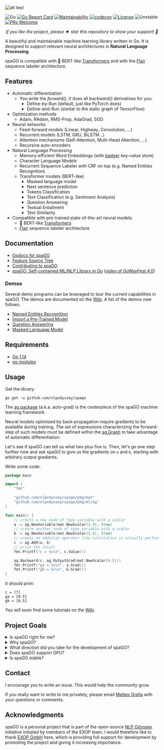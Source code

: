 ![alt text](https://github.com/nlpodyssey/spago/blob/main/assets/spago_logo.png)

![Go](https://github.com/nlpodyssey/spago/workflows/Go/badge.svg?branch=master)
[![Go Report Card](https://goreportcard.com/badge/github.com/nlpodyssey/spago)](https://goreportcard.com/report/github.com/nlpodyssey/spago)
[![Maintainability](https://api.codeclimate.com/v1/badges/be7350d3eb1a6a8aa503/maintainability)](https://codeclimate.com/github/nlpodyssey/spago/maintainability)
[![codecov](https://codecov.io/gh/nlpodyssey/spago/branch/main/graph/badge.svg)](https://codecov.io/gh/nlpodyssey/spago)
[![License](https://img.shields.io/badge/License-BSD%202--Clause-orange.svg)](https://opensource.org/licenses/BSD-2-Clause)
![Unstable](https://github.com/nlpodyssey/spago/blob/main/assets/stability-unstable-yellow.svg)
[![PRs Welcome](https://img.shields.io/badge/PRs-welcome-brightgreen.svg?style=flat-square)](http://makeapullrequest.com)

<p align="center"><i>If you like the project, please ★ star this repository to show your support! 🤩</i></p>

A beautiful and maintainable machine learning library written in Go. It is designed to support relevant neural architectures in **Natural Language Processing**.

spaGO is compatible with 🤗 BERT-like [Transformers](https://github.com/huggingface/transformers) and with the [Flair](https://github.com/flairNLP/flair) sequence labeler architecture. 

## Features

* Automatic differentiation
    - You write the *forward()*, it does all *backward()* derivatives for you:
        -   Define-by-Run (default, just like PyTorch does)
        -   Define-and-Run (similar to the static graph of TensorFlow)
* Optimization methods
    - Adam, RAdam, RMS-Prop, AdaGrad, SGD
* Neural networks
    -   Feed-forward models (Linear, Highway, Convolution, ...)
    -   Recurrent models (LSTM, GRU, BiLSTM...)
    -   Attention mechanisms (Self-Attention, Multi-Head Attention, ...)
    -   Recursive auto-encoders
* Natural Language Processing
    -   Memory-efficient Word Embeddings (with [badger](https://github.com/dgraph-io/badger) key–value store)
    -   Character Language Models
    -   Recurrent Sequence Labeler with CRF on top (e.g. Named Entities Recognition)
    -   Transformer models (BERT-like)
        -   Masked language model
        -   Next sentence prediction
        -   Tokens Classification
        -   Text Classification (e.g. Sentiment Analysis)
        -   Question Answering
        -   Textual Entailment
        -   Text Similarity
* Compatible with pre-trained state-of-the-art neural models:
    - 🤗 BERT-like [Transformers](https://github.com/huggingface/transformers)
    - [Flair](https://github.com/flairNLP/flair) sequence labeler architecture

## Documentation

* [Godocs for spaGO](https://pkg.go.dev/mod/github.com/nlpodyssey/spago)
* [Feature Source Tree](https://github.com/nlpodyssey/spago/wiki/Feature-Source-Tree)
* [Contributing to spaGO](CONTRIBUTING.md)
* [spaGO: Self-contained ML/NLP Library in Go](https://www.slideshare.net/MatteoGrella/spago-a-selfcontained-ml-nlp-library-in-go) ([video of GoWayFest 4.0](https://www.youtube.com/watch?v=wE3CQU4G2fk))

### Demos

Several demo programs can be leveraged to tour the current capabilities in spaGO. The demos are documented on the [Wiki](https://github.com/nlpodyssey/spago/wiki/Demos). A list of the demos now follows.

* [Named Entities Recognition](https://github.com/nlpodyssey/spago/wiki/Demos#named-entities-recognition-demo)
* [Import a Pre-Trained Model](https://github.com/nlpodyssey/spago/wiki/Demos#import-a-pre-trained-model-demo)
* [Question Answering](https://github.com/nlpodyssey/spago/wiki/Demos#question-answering-demo)
* [Masked Language Model](https://github.com/nlpodyssey/spago/wiki/Demos#masked-language-model-demo)

## Requirements

* [Go 1.14](https://golang.org/dl/)
* [go modules](https://blog.golang.org/using-go-modules)

## Usage

Get the library:

```console
go get -u github.com/nlpodyssey/spago
```

The [ag package](https://github.com/nlpodyssey/spago/tree/main/pkg/ml/ag) (a.k.a. auto-grad) is the centerpiece of the spaGO machine learning framework.

Neural models optimized by back-propagation require gradients to be available during training.
The set of expressions characterizing the forward-step of such models must be defined within the [ag.Graph](https://github.com/nlpodyssey/spago/blob/main/pkg/ml/ag/graph.go) to take advantage of automatic differentiation.

Let's see if spaGO can tell us what two plus five is.
Then, let's go one step further now and ask spaGO to give us the gradients on `a` and `b`, starting with arbitrary output gradients.

Write some code:

```go
package main

import (
	"fmt"

	"github.com/nlpodyssey/spago/pkg/mat"
	"github.com/nlpodyssey/spago/pkg/ml/ag"
)

func main() {
	// create a new node of type variable with a scalar
	a := ag.NewVariable(mat.NewScalar(2.0), true)
	// create another node of type variable with a scalar
	b := ag.NewVariable(mat.NewScalar(5.0), true)
	// create an addition operator (the calculation is actually performed here)
	c := ag.Add(a, b)
	// print the result
	fmt.Printf("c = %v\n", c.Value())

	ag.Backward(c, ag.OutputGrad(mat.NewScalar(0.5)))
	fmt.Printf("ga = %v\n", a.Grad())
	fmt.Printf("gb = %v\n", b.Grad())
}
```

It should print:

```console
c = [7]
ga = [0.5]
gb = [0.5]
```

You will soon find some tutorials on the [Wiki](https://github.com/nlpodyssey/spago/wiki/Machine-Learning-Framework).

## Project Goals

<details><summary>Is spaGO right for me?</summary>
<p>

Are you looking for a highly optimized, scalable, battle-tested, production-ready machine-learning/NLP framework? Are you also a Python lover and enjoy manipulating tensors? If yes, you won't find much to your satisfaction here.

[PyTorch](https://pytorch.org/) plus the wonders of the friends of [Hugging Face](https://github.com/huggingface) is the answer you seek!

If instead you prefer statically typed, compiled programming language, and a **simpler yet well-structured** machine-learning framework almost ready to use is what you need, then you are in the right place!

The idea is that you could have written spaGO. Most of it, from the computational graph to the [LSTM](https://github.com/nlpodyssey/spago/blob/main/pkg/ml/nn/rec/lstm/lstm.go#L182) is straightforward Go code :)
</p>
</details>

<details><summary>Why spaGO?</summary>
<p>

I've been writing more or less the same software for almost 20 years. I guess it's my way of learning a new language. Now it's Go's turn, and spaGO is the result of a few days of pure fun!

Let me explain a little further. It's not precisely the very same software I've been writing now for 20 years: I've been working in the NLP for this long, experimenting with different approaches and techniques, and therefore software of the same field. 
I've always felt satisfied to limit the use of third-party dependencies, writing firsthand the algorithms that interest me most. 
So, I took the opportunity to speed up my understanding of the deep learning techniques and methodologies underlying cutting-edge NLP results, implementing them almost from scratch in straightforward Go code.
I'm aware that [reinventing the wheel](https://en.wikipedia.org/wiki/Reinventing_the_wheel#Related_phrases) is an anti-pattern; nevertheless, I wanted to build something with my own concepts in my own (italian) style: that's the way I learn best, and it could be your best chance to understand what's going on under the hood of the artificial intelligence :)

When I start programming in a new language, I usually do not know much of it. I often combine the techniques I have acquired by writing in other languages and other paradigms, so some choices may not be the most idiomatic... but who cares, right? 

It's with this approach that I jumped on Go and created spaGo: a work in progress, (hopefully) understandable, easy to use library for machine learning and natural language processing.
</p>
</details>

<details><summary>What direction did you take for the development of spaGO?</summary>
<p>

I started spaGO to deepen first-hand the mechanisms underlying a machine learning framework. In doing this, I thought it was an excellent opportunity to set up the library so to enable the use and understanding of such algorithms to non-experts as well. 

In my experience, the first barrier to (deep) machine learning for developers who do not enjoy mathematics, at least not too much, is getting familiar with the use of tensors rather than understanding neural architecture. Well, in spaGO, we only use well-known 2D Matrices, by which we can represent vectors and scalars too. That's all we need (performance aside). You won't lose sleep anymore by watching tensor axes to figure out how to do math operations. 

Since it's a counter-trend decision, let me argue some more. It happened a few times that friends and colleagues, who are super cool full-stack developers, tried to understand the NLP algorithms I was programming in PyTorch. Sometimes they gave up just because "the forward() method doesn't look like the usual code" to them. 

Honestly, I don't find it hard to believe that by combining Python's dynamism with the versatility of tensors, the flow of a program can become hard to digest. It is undoubtedly essential to devote a good time reading the documentation, which may not be immediately available. Hence, you find yourself forced to inspect the content of the variables at runtime with your favorite IDE (PyCharm, of course). It happens in general, but I believe in machine learning in particular.

In other words, I wanted to limit as much as possible the use of tensors larger than two dimensions, preferring the use of built-in types such as slices and maps. For example, batches are explicit as slices of nodes, not part of the same forward() computation. Too much detail here, sorry. At the end, I guess we do gain static code analysis this way, by shifting the focus from the tensor operations back to traditional control-flows. Of course, the type checker still can't verify the correct shapes of matrices and the like. That still requires runtime panics etc. I agree that it is hard to see where to draw the line, but so far, I'm pretty happy with my decision.
</p>
</details>

<details><summary>Does spaGO support GPU?</summary>
<p>

Sadly, not using tensors, spaGO is not GPU or TPU friendly by design. You bet, I'm going to do some experiments integrating CUDA, but I can already tell you that I will not reach satisfactory levels.

In spaGO, using slices of (slices of) matrices, we have to "loop" often to do mathematical operations, whereas they are performed in one go using tensors. Any time your code has a loop that is not GPU or TPU friendly.  

Mainstream machine-learning tensor-based frameworks such as PyTorch and TensorFlow, the first thing they want to do, is to convert whatever you're doing into a big matrix multiplication problem, which is where the GPU does its best. Yeah, that's an overstatement, but not so far from reality. Storing all data in tensors and applying batched operations to them is the way to go for hardware acceleration. On GPU, it's a must, and even on CPU, that could give a 10x speedup or more with cache-aware BLAS libraries.

Beyond that, I think there's a lot of basic design improvements that would be necessary before spaGO could fit for mainstream use. Many boilerplates could go away using reflection, or more simply by careful engineering. It's perfectly normal; the more I program in Go, the more I would review some choices.
</p>
</details>

<details><summary>Is spaGO stable?</summary>
<p>

We're not at a v1.0.0 yet, so spaGO is currently an experimental work-in-progress. 
It's pretty easy to get your hands on through, so you might want to use it in your real applications. Early adopters may make use of it for production use today as long as they understand and accept that spaGO is not fully tested and that APIs will change (maybe extensively).

If you're wondering, I haven't used spaGO in production yet, but I plan to do the first integration tests soon.

</p>
</details>

## Contact

I encourage you to write an issue. This would help the community grow.

If you really want to write to me privately, please email [Matteo Grella](mailto:matteogrella@gmail.com) with your questions or comments.

## Acknowledgments

spaGO is a personal project that is part of the open-source [NLP Odyssey](https://github.com/nlpodyssey) initiative initiated by members of the EXOP team. I would therefore like to thank [EXOP GmbH](https://www.exop-group.com/en/) here, which is providing full support for development by promoting the project and giving it increasing importance.
